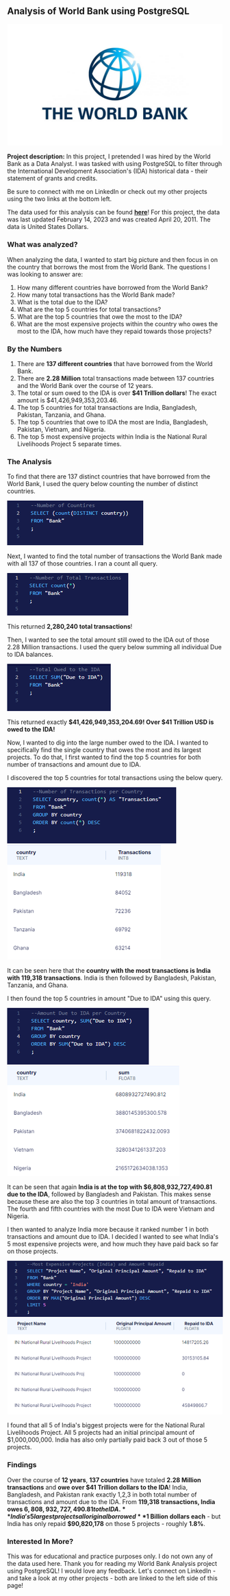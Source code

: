 ## Analysis of World Bank using PostgreSQL

<img src="images/world-bank-logo.jpg?raw=true"/>

**Project description:** In this project, I pretended I was hired by the World Bank as a Data Analyst. I was tasked with using PostgreSQL to filter through the International Development Association's (IDA) historical data - their statement of grants and credits.

Be sure to connect with me on LinkedIn or check out my other projects using the two links at the bottom left. 

The data used for this analysis can be found **[here](https://finances.worldbank.org/Loans-and-Credits/IDA-Statement-Of-Credits-and-Grants-Historical-Dat/tdwh-3krx)**! For this project, the data was last updated February 14, 2023 and was created April 20, 2011. The data is United States Dollars.


### What was analyzed?

When analyzing the data, I wanted to start big picture and then focus in on the country that borrows the most from the World Bank. The questions I was looking to answer are:
  1. How many different countries have borrowed from the World Bank?
  2. How many total transactions has the World Bank made?
  3. What is the total due to the IDA?
  4. What are the top 5 countries for total transactions?
  5. What are the top 5 countries that owe the most to the IDA?
  6. What are the most expensive projects within the country who owes the most to the IDA, how much have they repaid towards those projects?

### By the Numbers

  1. There are **137 different countries** that have borrowed from the World Bank.
  2. There are **2.28 Million** total transactions made between 137 countries and the World Bank over the course of 12 years.
  3. The total or sum owed to the IDA is over **$41 Trillion dollars**! The exact amount is $41,426,949,353,203.46.
  4. The top 5 countries for total transactions are India, Bangladesh, Pakistan, Tanzania, and Ghana.
  5. The top 5 countries that owe to IDA the most are India, Bangladesh, Pakistan, Vietnam, and Nigeria.
  6. The top 5 most expensive projects within India is the National Rural Livelihoods Project 5 separate times.

### The Analysis

To find that there are 137 distinct countries that have borrowed from the World Bank, I used the query below counting the number of distinct countries.

<img src="images/number of countires.PNG?raw=true"/>

Next, I wanted to find the total number of transactions the World Bank made with all 137 of those countries. I ran a count all query.

<img src="images/total transactions.PNG?raw=true"/>

This returned **2,280,240 total transactions**!

Then, I wanted to see the total amount still owed to the IDA out of those 2.28 Million transactions. I used the query below summing all individual Due to IDA balances.

<img src="images/total due to ida.PNG?raw=true"/>

This returned exactly **$41,426,949,353,204.69! Over $41 Trillion USD is owed to the IDA!**

Now, I wanted to dig into the large number owed to the IDA. I wanted to specifically find the single country that owes the most and its largest projects. To do that, I first wanted to find the top 5 countries for both number of transactions and amount due to IDA.

I discovered the top 5 countries for total transactions using the below query.

<img src="images/NUmber of Transacations by country SQL.PNG?raw=true"/>
<img src="images/NUmber of Transacations by country DATA.PNG?raw=true"/>

It can be seen here that the **country with the most transactions is India with 119,318 transactions**. India is then followed by Bangladesh, Pakistan, Tanzania, and Ghana.

I then found the top 5 countries in amount "Due to IDA" using this query.

<img src="images/amount due to IDA per country SQL.PNG?raw=true"/>
<img src="images/amount due to IDA per country DATA.PNG?raw=true"/>

It can be seen that again **India is at the top with $6,808,932,727,490.81 due to the IDA**, followed by Bangladesh and Pakistan. This makes sense because these are also the top 3 countries in total amount of transactions. The fourth and fifth countries with the most Due to IDA were Vietnam and Nigeria.

I then wanted to analyze India more because it ranked number 1 in both transactions and amount due to IDA. I decided I wanted to see what India's 5 most expensive projects were, and how much they have paid back so far on those projects.

<img src="images/India Most Expensive 5 Projects SQL.PNG?raw=true"/>
<img src="images/India Most Expensive 5 Projects DATA.PNG?raw=true"/>

I found that all 5 of India's biggest projects were for the National Rural Livelihoods Project. All 5 projects had an initial principal amount of $1,000,000,000. India has also only partially paid back 3 out of those 5 projects.

### Findings

Over the course of **12 years**, **137 countries** have totaled **2.28 Million transactions** and **owe over $41 Trillion dollars to the IDA**!
India, Bangladesh, and Pakistan rank exactly 1,2,3 in both total number of transactions and amount due to the IDA.
From **119,318 transactions, India owes $6,808,932,727,490.81 to the IDA.**
India's 5 largest projects all original borrowed **$1 Billion dollars each** - but India has only repaid **$90,820,178** on those 5 projects - roughly **1.8%**.

### Interested In More?

This was for educational and practice purposes only. I do not own any of the data used here.
Thank you for reading my World Bank Analysis project using PostgreSQL!
I would love any feedback.
Let's connect on LinkedIn - and take a look at my other projects - both are linked to the left side of this page!
